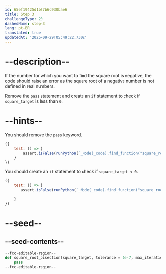 ```yaml
---
id: 65ef19425d1b27b6c930bae6
title: Step 3
challengeType: 20
dashedName: step-3
lang: pt-BR
translated: true
updatedAt: '2025-09-29T05:49:22.730Z'
---
```


# --description--

If the number for which you want to find the square root is negative, the code should raise an error as the square root of a negative number is not defined in real numbers.

Remove the `pass` statement and create an `if` statement to check if `square_target` is less than `0`.

# --hints--

You should remove the `pass` keyword.

```js
({
    test: () => {
        assert.isFalse(runPython(`_Node(_code).find_function("square_root_bisection").has_pass()`))
    }
})
```

You should create an `if` statement to check if `square_target < 0`.

```js
({
    test: () => {
       assert.isFalse(runPython(`_Node(_code).find_function("square_root_bisection").find_if("square_target < 0").is_empty()`))

    }
})
```

# --seed--

## --seed-contents--

```py
--fcc-editable-region--
def square_root_bisection(square_target, tolerance = 1e-7, max_iterations = 100):
    pass
--fcc-editable-region--
```
